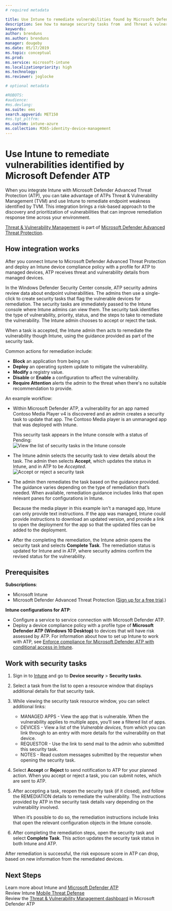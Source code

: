 ```yaml
---
# required metadata

title: Use Intune to remediate vulnerabilities found by Microsoft Defender ATP - Azure | Microsoft Docs
description: See how to manage security tasks from  and Threat & vulnerability Management, part of Microsoft Defender Advanced Threat Protection (ATP) from within the Intune console.
keywords:
author: brenduns 
ms.author: brenduns
manager: dougeby
ms.date: 05/17/2019
ms.topic: conceptual
ms.prod:
ms.service: microsoft-intune
ms.localizationpriority: high
ms.technology:
ms.reviewer: joglocke

# optional metadata

#ROBOTS:
#audience:
#ms.devlang:
ms.suite: ems
search.appverid: MET150
#ms.tgt_pltfrm:
ms.custom: intune-azure
ms.collection: M365-identity-device-management
---
```


# Use Intune to remediate vulnerabilities identified by Microsoft Defender ATP  

When you integrate Intune with Microsoft Defender Advanced Threat Protection (ATP), you can take advantage of ATPs Threat & Vulnerability Management (TVM) and use Intune to remediate endpoint weakness identified by TVM. This integration brings a risk-based approach to the discovery and prioritization of vulnerabilities that can improve remediation response time across your environment.  

[Threat & Vulnerability Management](https://docs.microsoft.com/windows/security/threat-protection/windows-defender-atp/next-gen-threat-and-vuln-mgt) is part of [Microsoft Defender Advanced Threat Protection](https://docs.microsoft.com/windows/security/threat-protection/windows-defender-atp/windows-defender-advanced-threat-protection).  

## How integration works  

After you connect Intune to Microsoft Defender Advanced Threat Protection and deploy an Intune device compliance policy with a profile for ATP to managed devices, ATP receives threat and vulnerability details from managed devices.  

In the Windows Defender Security Center console, ATP security admins review data about endpoint vulnerabilities. The admins then use a single-click to create security tasks that flag the vulnerable devices for remediation. The security tasks are immediately passed to the Intune console where Intune admins can view them. The security task identifies the type of vulnerability, priority, status, and the steps to take to remediate the vulnerability. The Intune admin chooses to accept or reject the task.  

When a task is accepted, the Intune admin then acts to remediate the vulnerability though Intune, using the guidance provided as part of the security task.  

Common actions for remediation include:  
- **Block** an application from being run  
- **Deploy** an operating system update to mitigate the vulnerability.  
- **Modify** a registry value.  
- **Disable** or **Enable** a configuration to affect the vulnerability.  
- **Require Attention** alerts the admin to the threat when there's no suitable recommendation to provide.  

An example workflow:  
- Within Microsoft Defender ATP, a vulnerability for an app named Contoso Media Player v4 is discovered and an admin creates a security task to update that app. The Contoso Media player is an unmanaged app that was deployed with Intune.  

  This security task appears in the Intune console with a status of Pending:  
  ![View the list of security tasks in the Intune console](./media/temp-security-tasks.png)
 
- The Intune admin selects the security task to view details about the task.  The admin then selects **Accept**, which updates the status in Intune, and in ATP to be *Accepted*.  
  ![Accept or reject a security task](./media/temp-accept-task.png) 
 
- The admin then remediates the task based on the guidance provided.  The guidance varies depending on the type of remediation that’s needed. When available, remediation guidance includes links that open relevant panes for configurations in Intune. 

  Because the media player in this example isn't a managed app, Intune can only provide text instructions. If the app was managed, Intune could provide instructions to download an updated version, and provide a link to open the deployment for the app so that the updated files can be added to the deployment. 

- After the completing the remediation, the Intune admin opens the security task and selects **Complete Task**.  The remediation status is updated for Intune and in ATP, where security admins confirm the revised status for the vulnerability.  

## Prerequisites  

**Subscriptions**:  
- Microsoft Intune  
- Microsoft Defender Advanced Threat Protection ([Sign up for a free trial](https://www.microsoft.com/WindowsForBusiness/windows-atp?ocid=docs-wdatp-main-abovefoldlink).)  

**Intune configurations for ATP**:  
- Configure a service to service connection with Microsoft Defender ATP.  
- Deploy a device compliance policy with a profile type of **Microsoft Defender ATP (Windows 10 Desktop)** to devices that will have risk assessed by ATP.
  For information about how to set up Intune to work with ATP, see [Enforce compliance for Microsoft Defender ATP with conditional access in Intune](https://docs.microsoft.com/intune/advanced-threat-protection#enable-windows-defender-atp-in-intune).  

## Work with security tasks  

1. Sign in to [Intune](https://go.microsoft.com/fwlink/?linkid=2090973) and go to **Device security** > **Security tasks**.  
2. Select a task from the list to open a resource window that displays additional details for that security task.  
3. While viewing the security task resource window, you can select additional links:  
   - MANAGED APPS - View the app that is vulnerable. When the vulnerability applies to multiple apps, you’ll see a filtered list of apps.  
   - DEVICES - View a list of the *Vulnerable devices*, from which you can link through to an entry with more details for the vulnerability on that device.  
   - REQUESTOR - Use the link to send mail to the admin who submitted this security task.  
   - NOTES - Read custom messages submitted by the requestor when opening the security task.  
4. Select **Accept** or **Reject** to send notification to ATP for your planned action. When you accept or reject a task, you can submit notes, which are sent to ATP.  

5. After accepting a task, reopen the security task (if it closed), and follow the REMEDIATION details to remediate the vulnerability.  The instructions provided by ATP in the security task details vary depending on the vulnerability involved.  

   When it’s possible to do so, the remediation instructions include links that open the relevant configuration objects in the Intune console.  

6. After completing the remediation steps, open the security task and select **Complete Task**.  This action updates the security task status in both Intune and ATP.  

After remediation is successful, the risk exposure score in ATP can drop, based on new information from the remediated devices. 

## Next Steps
Learn more about Intune and [Microsoft Defender ATP](https://docs.microsoft.com/intune/advanced-threat-protection)  
Review Intune [Mobile Threat Defense](https://docs.microsoft.com/intune/mobile-threat-defense)  
Review the [Threat & Vulnerability Management dashboard](https://docs.microsoft.com/windows/security/threat-protection/windows-defender-atp/tvm-dashboard-insights) in Microsoft Defender ATP
